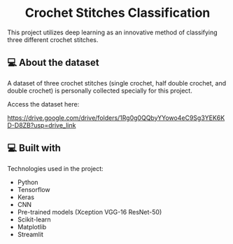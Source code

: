 <h1 align="center" id="title">Crochet Stitches Classification</h1>

<p id="description">This project utilizes deep learning as an innovative method of classifying three different crochet stitches.</p>

<h2>💻 About the dataset</h2>
A dataset of three crochet stitches (single crochet, half double crochet, and double crochet) is personally collected specially for this project.

Access the dataset here:

https://drive.google.com/drive/folders/1Rg0g0QQbyYYowo4eC9Sg3YEK6KD-D8ZB?usp=drive_link

  
<h2>💻 Built with</h2>

Technologies used in the project:

*   Python
*   Tensorflow
*   Keras
*   CNN
*   Pre-trained models (Xception VGG-16 ResNet-50)
*   Scikit-learn
*   Matplotlib
*   Streamlit
